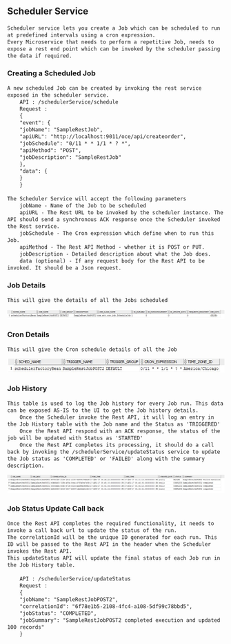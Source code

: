 ## Scheduler Service

	Scheduler service lets you create a Job which can be scheduled to run at predefined intervals using a cron expression.
	Every Microservice that needs to perform a repetitive Job, needs to expose a rest end point which can be invoked by the scheduler passing the data if required. 
	
### Creating a Scheduled Job

	A new scheduled Job can be created by invoking the rest service exposed in the scheduler service.
		API : /schedulerService/schedule
		Request :
		{
		"event": {
		"jobName": "SampleRestJob",
		"apiURL": "http://localhost:9011/oce/api/createorder",
		"jobSchedule": "0/11 * * 1/1 * ? *",
		"apiMethod": "POST",
		"jobDescription": "SampleRestJob"
		},
		"data": {
		}
		}
		
	The Scheduler Service will accept the following parameters
		jobName - Name of the Job to be scheduled
		apiURL - The Rest URL to be invoked by the scheduler instance. The API should send a synchronous ACK response once the Scheduler invoked the Rest service. 
		jobSchedule - The Cron expression which define when to run this Job.
		apiMethod - The Rest API Method - whether it is POST or PUT. 
		jobDescription - Detailed description about what the Job does. 
		data (optional) - If any request body for the Rest API to be invoked. It should be a Json request. 


### Job Details

	This will give the details of all the Jobs scheduled
	
![Job-Details](images/JobDetails.jpg)
 
### Cron Details

	This will give the Cron schedule details of all the Job
	
![Cron-Details](images/CronDetails.jpg)
 
### Job History

	This table is used to log the Job history for every Job run. This data can be exposed AS-IS to the UI to get the Job history details.
		Once the Scheduler invoke the Rest API, it will log an entry in the Job History table with the Job name and the Status as 'TRIGGERED'
		Once the Rest API respond with an ACK response, the status of the job will be updated with Status as 'STARTED'
		Once the Rest API completes its processing, it should do a call back by invoking the /schedulerService/updateStatus service to update the Job status as 'COMPLETED' or 'FAILED' along with the summary description.
		
![Job-History](images/JobHistory.jpg)
		
### Job Status Update Call back

	Once the Rest API completes the required functionality, it needs to invoke a call back url to update the status of the run. 
	The correlationId will be the unique ID generated for each run. This ID will be passed to the Rest API in the header when the Scheduler invokes the Rest API.
	This updateStatus API will update the final status of each Job run in the Job History table.

		API : /schedulerService/updateStatus
		Request :
		{
		"jobName": "SampleRestJobPOST2",
		"correlationId": "6f78e1b5-2108-4fc4-a108-5df99c78bbd5",
		"jobStatus": "COMPLETED",
		"jobSummary": "SampleRestJobPOST2 completed execution and updated 100 records"
		}

